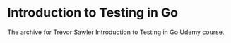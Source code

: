 # Introduction to Testing in Go
The archive for Trevor Sawler Introduction to Testing in Go Udemy course.
